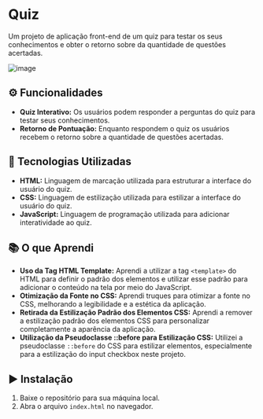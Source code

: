 # Quiz

Um projeto de aplicação front-end de um quiz para testar os seus conhecimentos e obter o retorno sobre da quantidade de questões acertadas.

![image](https://github.com/gsohz/nlw-expert-html-css-js/assets/98726404/4a9075ba-1f33-4e77-9e3a-a1009897d411)

## ⚙️ Funcionalidades

- **Quiz Interativo:** Os usuários podem responder a perguntas do quiz para testar seus conhecimentos.
- **Retorno de Pontuação:** Enquanto respondem o quiz os usuários recebem o retorno sobre a quantidade de questões acertadas.

## 🧪 Tecnologias Utilizadas

- **HTML:** Linguagem de marcação utilizada para estruturar a interface do usuário do quiz.
- **CSS:** Linguagem de estilização utilizada para estilizar a interface do usuário do quiz.
- **JavaScript:** Linguagem de programação utilizada para adicionar interatividade ao quiz.

## 📚 O que Aprendi

- **Uso da Tag HTML Template:** Aprendi a utilizar a tag `<template>` do HTML para definir o padrão dos elementos e utilizar esse padrão para adicionar o conteúdo na tela por meio do JavaScript.
- **Otimização da Fonte no CSS:** Aprendi truques para otimizar a fonte no CSS, melhorando a legibilidade e a estética da aplicação.
- **Retirada da Estilização Padrão dos Elementos CSS:** Aprendi a remover a estilização padrão dos elementos CSS para personalizar completamente a aparência da aplicação.
- **Utilização da Pseudoclasse ::before para Estilização CSS:** Utilizei a pseudoclasse `::before` do CSS para estilizar elementos, especialmente para a estilização do input checkbox neste projeto.

## ▶️ Instalação
1. Baixe o repositório para sua máquina local.
2. Abra o arquivo `index.html` no navegador.


